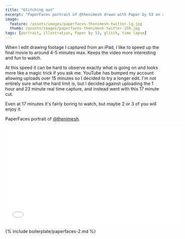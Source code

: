 ```yaml
---
title: "Glitching out"
excerpt: "PaperFaces portrait of @thenimesh drawn with Paper by 53 on an iPad."
image: 
  feature: /assets/images/paperfaces-thenimesh-twitter-lg.jpg
  thumb: /assets/images/paperfaces-thenimesh-twitter-150.jpg
tags: [portrait, illustration, Paper by 53, glitch, time lapse]
---
```


When I edit drawing footage I captured from an iPad, I like to speed up the final movie to around 4-5 minutes max. Keeps the video more interesting and fun to watch.

At this speed it can be hard to observe exactly what is going on and looks more like a magic trick if you ask me. YouTube has bumped my account allowing uploads over 15 minutes so I decided to try a longer edit. I'm not entirely sure what the hard limit is, but I decided against uploading the 1 hour and 23 minute real time capture, and instead went with this 17 minute cut.

Even at 17 minutes it's fairly boring to watch, but maybe 2 or 3 of you will enjoy it.

PaperFaces portrait of [@thenimesh](http://twitter.com/thenimesh).

<iframe width="560" height="315" src="//www.youtube.com/embed/s4WEGH5r-1c" frameborder="0"> </iframe>

{% include boilerplate/paperfaces-2.md %}
